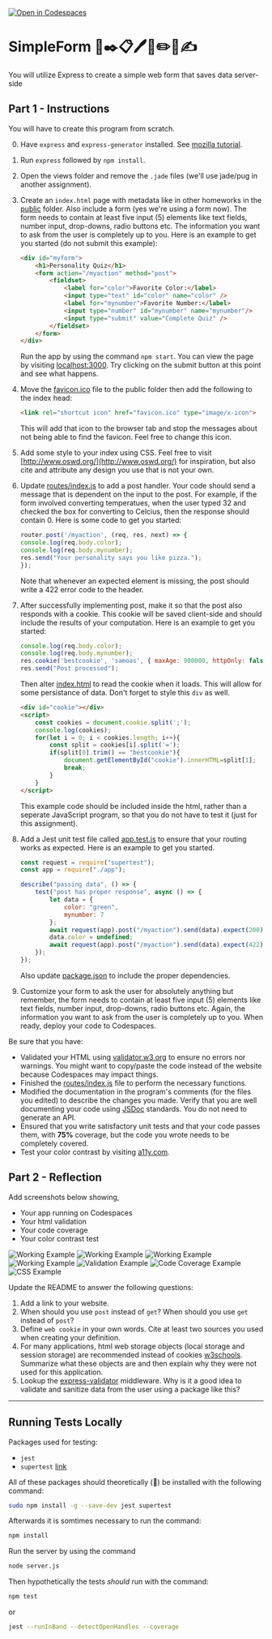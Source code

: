 [![Open in Codespaces](https://classroom.github.com/assets/launch-codespace-7f7980b617ed060a017424585567c406b6ee15c891e84e1186181d67ecf80aa0.svg)](https://classroom.github.com/open-in-codespaces?assignment_repo_id=12296504)
# SimpleForm 📝✒️📋🖊️📃✏️🧾✍️

You will utilize Express to create a simple web form that saves data server-side

## Part 1 - Instructions

You will have to create this program from scratch.

0. Have `express` and `express-generator` installed. See [mozilla tutorial](https://developer.mozilla.org/en-US/docs/Learn/Server-side/Express_Nodejs/development_environment).
1. Run `express` followed by `npm install`.
2. Open the views folder and remove the `.jade` files (we'll use jade/pug in another assignment).
3. Create an `index.html` page with metadata like in other homeworks in the [public](public) folder. Also include a form (yes we're using a form now). The form needs to contain at least five input (5) elements like text fields, number input, drop-downs, radio buttons etc. The information you want to ask from the user is completely up to you. Here is an example to get you started (do not submit this example):

    ```html
    <div id="myform">
        <h1>Personality Quiz</h1>
        <form action="/myaction" method="post">
            <fieldset>
                <label for="color">Favorite Color:</label>
                <input type="text" id="color" name="color" />
                <label for="mynumber">Favorite Number:</label>
                <input type="number" id="mynumber" name="mynumber"/>
                <input type="submit" value="Complete Quiz" /> 
            </fieldset>
        </form>
    </div>
    ```

    Run the app by using the command `npm start`. You can view the page by visiting [localhost:3000](http://localhost:3000). Try clicking on the submit button at this point and see what happens.

4. Move the [favicon.ico](favicon.ico) file to the public folder then add the following to the index head:

    ```html
    <link rel="shortcut icon" href="favicon.ico" type="image/x-icon">
    ```

    This will add that icon to the browser tab and stop the messages about not being able to find the favicon. Feel free to change this icon.

5. Add some style to your index using CSS. Feel free to visit [http://www.oswd.org/](http://www.oswd.org/) for inspiration, but also cite and attribute any design you use that is not your own.
6. Update [routes/index.js](routes/index.js) to add a post handler. Your code should send a message that is dependent on the input to the post. For example, if the form involved converting temperatues, when the user typed 32 and checked the box for converting to Celcius, then the response should contain 0. Here is some code to get you started:

    ```javascript
    router.post('/myaction', (req, res, next) => {
    console.log(req.body.color);
    console.log(req.body.mynumber);
    res.send("Your personality says you like pizza.");
    });
    ```

    Note that whenever an expected element is missing, the post should write a 422 error code to the header.

7. After successfully implementing post, make it so that the post also responds with a cookie. This cookie will be saved client-side and should include the results of your computation. Here is an example to get you started:

    ```javascript
    console.log(req.body.color);
    console.log(req.body.mynumber);
    res.cookie('bestcookie', 'samoas', { maxAge: 900000, httpOnly: false});
    res.send("Post processed");
    ```

    Then alter [index.html](index.html) to read the cookie when it loads. This will allow for some persistance of data. Don't forget to style this `div` as well.

    ```html
    <div id="cookie"></div>
    <script>
        const cookies = document.cookie.split(';');
        console.log(cookies);
        for(let i = 0; i < cookies.length; i++){
            const split = cookies[i].split('=');
            if(split[0].trim() == "bestcookie"){
                document.getElementById("cookie").innerHTML=split[1];
                break;
            }
        }
    </script>
    ```

    This example code should be included inside the html, rather than a seperate JavaScript program, so that you do not have to test it (just for this assignment).

8. Add a Jest unit test file called [app.test.js](app.test.js) to ensure that your routing works as expected. Here is an example to get you started.

    ```javascript
    const request = require("supertest");
    const app = require("./app");

    describe("passing data", () => {
        test("post has proper response", async () => {
            let data = { 
                color: "green", 
                mynumber: 7
            };
            await request(app).post("/myaction").send(data).expect(200);
            data.color = undefined;
            await request(app).post("/myaction").send(data).expect(422);
        });
    });
    ```

    Also update [package.json](package.json) to include the proper dependencies.

9. Customize your form to ask the user for absolutely anything but remember, the form needs to contain at least five input (5) elements like text fields, number input, drop-downs, radio buttons etc. Again, the information you want to ask from the user is completely up to you. When ready, deploy your code to Codespaces.

Be sure that you have:

* Validated your HTML using [validator.w3.org](https://validator.w3.org/) to ensure no errors nor warnings. You might want to copy/paste the code instead of the website because Codespaces may impact things.
* Finished the [routes/index.js](routes/index.js) file to perform the necessary functions.
* Modified the documentation in the program's comments (for the files you edited) to describe the changes you made. Verify that you are well documenting your code using [JSDoc](https://www.npmjs.com/package/jsdoc) standards. You do not need to generate an API.
* Ensured that you write satisfactory unit tests and that your code passes them, with **75%** coverage, but the code you wrote needs to be completely covered.
* Test your color contrast by visiting [a11y.com](https://color.a11y.com/).

## Part 2 - Reflection

Add screenshots below showing,

* Your app running on Codespaces
* Your html validation
* Your code coverage
* Your color contrast test

![Working Example](working_1.png)
![Working Example](working_2.png)
![Working Example](working_3.png)
![Working Example](working_4.png)
![Validation Example](validate.png)
![Code Coverage Example](tests.png)
![CSS Example](a11y.png)


Update the README to answer the following questions:

 1. Add a link to your website.
 2. When should you use `post` instead of `get`? When should you use `get` instead of `post`?
 3. Define `web cookie` in your own words. Cite at least two sources you used when creating your definition.
 4. For many applications, html web storage objects (local storage and session storage) are recommended instead of cookies [w3schools](https://www.w3schools.com/html/html5_webstorage.asp). Summarize what these objects are and then explain why they were not used for this application.
 5. Lookup the [express-validator](https://express-validator.github.io/docs/) middleware. Why is it a good idea to validate and sanitize data from the user using a package like this?

 ---

## Running Tests Locally

Packages used for testing:

* `jest`
* `supertest` [link](https://www.npmjs.com/package/supertest)

All of these packages should theoretically (🤞) be installed with the following command:

```bash
sudo npm install -g --save-dev jest supertest
```

Afterwards it is somtimes necessary to run the command:

```bash
npm install
```

Run the server by using the command

```bash
node server.js
```

Then hypothetically the tests *should* run with the command:

```bash
npm test
```

or

```bash
jest --runInBand --detectOpenHandles --coverage
```

